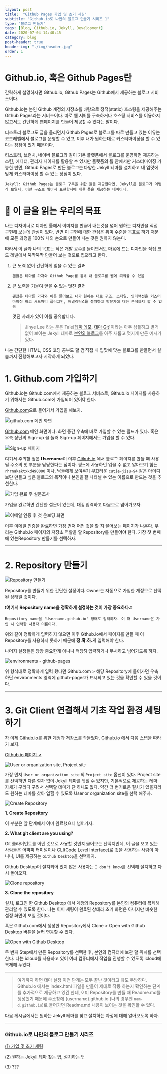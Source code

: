 ```yaml
---
layout: post
title:  "Github Pages 가입 및 초기 세팅"
subtitle: "Github.io로 나만의 블로그 만들기 시리즈 1"
type: "블로그 만들기"
tags: [Blog, Github.io, Jekyll, Development]
date: 2020-07-04 14:40:45
category: blog
post-header: true
header-img: "./img/header.jpg"
order: 1
---
```



# Github.io, 혹은 Github Pages란

간략하게 설명하자면 Github.io, Github Pages는 Github에서 제공하는 블로그 서비스이다.


Github.io는 본인 Github 계정의 저장소를 바탕으로 정적(static) 호스팅을 제공해주는 Github Pages라는 서비스이다. 따로 웹 서버를 구축하거나 호스팅 서비스를 이용하지 않고서도 간단하게 웹페이지를 만들어 제공할 수 있다는 말이다.

티스토리 블로그도 글을 올리면서 Github Pages로 블로그를 따로 만들고 있는 이유는 코드레벨에서 블로그를 운영할 수 있고, 이후 내가 원하는대로 커스터마이징을 할 수 있다는 장점이 있기 때문이다.

티스토리, 브런치, 네이버 블로그와 같이 기존 플랫폼에서 블로그를 운영하면 제공하는 스킨, 에디터, 관리자 페이지를 활용할 수 있지만 플랫폼의 틀 안에서만 커스터마이징 가능한 반면,
Github Pages로 만든 블로그는 다양한 Jekyll 테마를 설치하고 내 입맛에 맞게 커스터마이징 할 수 있는 장점이 있다.

```
Jekyll: Github Pages는 블로그 구축을 위한 틀을 제공한다면, Jekyll은 블로그가 어떻게 보일지, 어떤 구조로 쌓아서 표현할지에 대한 틀을 제공하는 테마이다.
```

# 💎 이 글을 읽는 우리의 목표

나는 디자이너로 디자인 툴에서 이미지를 만들어 내는것을 넘어 원하는 디자인을 직접 구현해 보는데 관심이 있다. 반면 이 구현에 대한 관심은 취미 수준을 목표로 하기 때문에 모든 과정을 100% 나의 손으로 만들어 내는 것은 원하지 않는다.

따라서 이 글과 나의 목표는 적은 개발 공수를 들이면서도 마음에 드는 디자인을 직접 코드 레벨에서 뚝딱뚝딱 만들어 보는 것으로 잡으려고 한다.

1. 큰 노력 없이 간단하게 얻을 수 있는 결과
   ```
   괜찮은 테마를 가져와 Github Page를 통해 내 블로그를 웹에 띄워볼 수 있음
   ```
2. 큰 노력을 기울여 얻을 수 있는 멋진 결과
   ```
   괜찮은 테마를 가져와 이를 뜯어보고 내가 원하는 대로 구조, 스타일, 인터랙션을 커스터마이징 하고 서드파티 플러그인, 애널리틱스를 설치하고 방문자에 대한 분석까지 할 수 있음
   ```
   멋진 사례가 있어 이를 공유합니다.
   >Jihye Lee 라는 분은 Tale[[테마 데모](https://chesterhow.github.io/tale/), [테마 Git](https://github.com/chesterhow/tale)]이라는 아주 심플하고 별거 없어 보이는 Jekyll 테마로 [본인의 블로그](http://jihyeleee.com/)를 아주 새롭고 멋지게 만든 예시가 있다.

나는 간단한 HTML, CSS 코딩 공부도 할 겸 직접 내 입맛에 맞는 블로그를 만들면서 실습까지 진행해보고자 시작하게 되었다.


# 1. Github.com 가입하기

Github.io는 Github.com에서 제공하는 블로그 서비스로, Github.io 페이지를 사용하기 위해서는 Github.com에 가입되어 있어야 한다.

[Github.com](http://github.com)으로 들어가서 가입을 해보자.

![github.com 메인 화면](/images/posts/Starting_github.io_series_1/screenshot1.png)

[Github.com](http://github.com) 메인 화면이다. 화면 중간 우측에 바로 가입할 수 있는 필드가 있다. 혹은 우측 상단의 Sign-up 을 눌러 Sign-up 페이지에서도 가입을 할 수 있다.

![Sign-up 페이지](/images/posts/Starting_github.io_series_1/screenshot2.png)

여기서 주의할 점은 **Username**이 이후 [Github.io](http://github.io) 에서 블로그 페이지를 만들 때 사용될 주소의 첫 부분을 담당한다는 점이다.
평소에 사용하던 읽을 수 없고 알아보기 힘든 `rhrnakaktxkd490000` 이나, 남들에게 보여주기 부끄러운 `cutie-jisu-94` 같은 아이디보단 만들고 싶은 블로그의 목적이나 본인을 잘 나타낼 수 있는 이름으로 만드는 것을 추천한다.


![가입 완료 후 설문조사](/images/posts/Starting_github.io_series_1/screenshot3.png)

가입을 완료하면 간단한 설문이 있는데, 대강 입력하고 다음으로 넘어가보자.

![이메일 인증 후 첫 온보딩 화면](/images/posts/Starting_github.io_series_1/screenshot4.png)


이후 이메일 인증을 완료하면 가장 먼저 어떤 것을 할 지 물어보는 페이지가 나온다. 우리는 Github.io 페이지의 저장소 역할을 할 Repository를 만들어야 한다. 가장 첫 번째에 있는Repository 만들기를 선택하자.

---

# 2. Repository 만들기

![Repository 만들기](/images/posts/Starting_github.io_series_1/screenshot5.png)

Repository를 만들기 위한 간단한 설정이다. Owner는 자동으로 가입한 계정으로 선택된 상태일 것이다.

**❗️여기서 Repository name을 정확하게 설정하는 것이 가장 중요하다.❗️**

```
Repository name을 'Username.github.io' 형태로 입력하자. 이 때 Username은 가입 시 입력한 사용자 이름이다.
```

위와 같이 정확하게 입력하지 않으면 이후 Github.io에서 페이지를 만들 때 이 Repository를 사용하지 못하기 때문에 **정.확.하.게** 입력해야 한다.


나머지 설정들은 당장 중요한게 아니니 적당히 입력하거나 무시하고 넘어가도록 하자.


![environments - github-pages](/images/posts/Starting_github.io_series_1/screenshot11.png)

위 형식대로 정확하게 입력 했다면 Github.com > 해당 Repository에 들어가면 우측 하단 environments 영역에 github-pages가 표시되고 있는 것을 확인할 수 있을 것이다.

---

# 3. Git Client 연결해서 기초 작업 환경 세팅하기

자 이제 [Github.io](http://github.io)를 위한 계정과 저장소를 만들었다. Github.io 에서 다음 스텝을 따라가 보자.

[Github.io 페이지 ↗](https://pages.github.com/)

![User or organization site, Project site](/images/posts/Starting_github.io_series_1/screenshot6.png)

가장 먼저 `User or organization site` 와 `Project site` 옵션이 있다. Project site를 선택하면 다른 절차 없이 Jekyll 테마를 입힐 수 있지만, 기본적으로 제공하는 테마 자체가 구리디 구려서 선택할 테마가 단 하나도 없다. 약간 더 번거로운 절차가 있을지라도 원하는 테마를 찾아 입힐 수 있도록 User or organization site를 선택 해주자.

![Create Repository](/images/posts/Starting_github.io_series_1/screenshot7.png)

   **1. Create Repository**
   
   이 부분은 앞 단계에서 이미 완료했으니 넘어가자.
   
   **2. What git client are you using?**
   
   Git 클라이언트를 어떤 것으로 사용할 것인지 물어보는 선택지인데, 이 글을 보고 있는 사람들은 어짜피 터미널이나 CLI(Code Level Interface)로 깃을 사용하는 사람이 아니니, UI를 제공하는 `Github Desktop`을 선택하자.

   Github Desktop이 설치되어 있지 않은 사용자는 `I don't know`를 선택해 설치하고 다시 돌아오자.

   ![Clone repository](/images/posts/Starting_github.io_series_1/screenshot9.png)

   **3. Clone the repository**
   
   설치, 로그인 한 Github Desktop 에서 계정의 Repository를 본인의 컴퓨터에 복제해 관리할 수 있도록 한다. 나는 이미 세팅이 완료된 상태라 초기 화면은 아니지만 비슷한 설정 화면이 보일 것이다.

   혹은 Github.com에서 생성한 Repository에서 Clone > Open with Github Desktop 버튼을 눌러 연동할 수 있다.

   ![Open with Github Desktop](/images/posts/Starting_github.io_series_1/screenshot10.png)


두 번째 Step에서 만든 Repository를 선택한 후, 본인의 컴퓨터에 보관 할 위치를 선택한다. 나는 icloud를 사용하고 있어 여러 컴퓨터에서 작업을 진행할 수 있도록 icloud에 복제해 두었다.

---

> 여기까지 하면 테마 설정 이전 단계는 모두 끝난 것이라고 봐도 무방하다. Github.io 에서는 index.html 파일을 만들어 제대로 작동 하는지 확인하는 단계를 추가적으로 제공하고 있긴 한데, 이미 Repository를 만들 때 Readme.md를 생성했기 때문에 주소창에 {username}.github.io (나의 경우엔 `nam-d.github.io`)로 들어가면 Readme.md 내용이 보이는 것을 확인할 수 있다.

다음 게시글에서는 원하는 Jekyll 테마를 찾고 설치하는 과정에 대해 알아보도록 하자.

---

### Github.io로 나만의 블로그 만들기 시리즈

[(1) 가입 및 초기 세팅](https://tjrichard.github.io/2020/07/06/starting-github.io-series-1/)

[(2) 원하는 Jekyll 테마 찾는 법, 설치하는 법](https://tjrichard.github.io/2020/07/19/Lets-install-Jekyll-theme/)

(3) ???
